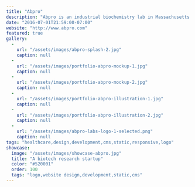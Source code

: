 ```yaml
---
title: "Abpro"
description: "Abpro is an industrial biochemistry lab in Massachusetts. This project involved the design of a new logo and website for the company, in addition to illustrations, presentations and other marketing materials. I also developed two responsive websites for them."
date: "2016-07-01T21:59:00-07:00"
website: "http://www.abpro.com"
featured: true
gallery:
  -
    url: "/assets/images/abpro-splash-2.jpg"
    caption: null
  -
    url: "/assets/images/portfolio-abpro-mockup-1.jpg"
    caption: null
  -
    url: "/assets/images/portfolio-abpro-mockup-2.jpg"
    caption: null
  -
    url: "/assets/images/portfolio-abpro-illustration-1.jpg"
    caption: null
  -
    url: "/assets/images/portfolio-abpro-illustration-2.jpg"
    caption: null
  -
    url: "/assets/images/abpro-labs-logo-1-selected.png"
    caption: null
tags: "healthcare,design,development,cms,static,responsive,logo"
showcase:
  image: "/assets/images/showcase-abpro.jpg"
  title: "A biotech research startup"
  color: "#520001"
  order: 100
  tags: "logo,website design,development,static,cms"
---
```

